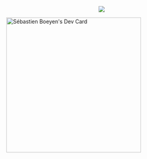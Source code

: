 <p align="center">
  <a href="https://skillicons.dev">
    <img src="https://skillicons.dev/icons?i=aws,gcp,azure,angular,git,kubernetes,docker,cloudflare,grafana,graphql,powershell,rabbitmq&perline=3" />
  </a>
</p>
<a href="https://app.daily.dev/sebboe"><img src="https://api.daily.dev/devcards/v2/8WecDsi50w5nly0Ben2LQ.png?r=qmf" width="356" alt="Sébastien Boeyen's Dev Card"/></a>
<!--
**sebboe/sebboe** is a ✨ _special_ ✨ repository because its `README.md` (this file) appears on your GitHub profile.

Here are some ideas to get you started:

- 🔭 I’m currently working on ...
- 🌱 I’m currently learning ...
- 👯 I’m looking to collaborate on ...
- 🤔 I’m looking for help with ...
- 💬 Ask me about ...
- 📫 How to reach me: ...
- 😄 Pronouns: ...
- ⚡ Fun fact: ...
-->
